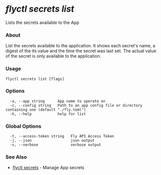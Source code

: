 # _flyctl secrets list_

Lists the secrets available to the App

### About

List the secrets available to the application. It shows each 
secret's name, a digest of the its value and the time the secret was last set. 
The actual value of the secret is only available to the application.

### Usage
```
flyctl secrets list [flags]
```

### Options

```
  -a, --app string      App name to operate on
  -c, --config string   Path to an app config file or directory containing one (default "./fly.toml")
  -h, --help            help for list
```

### Global Options

```
  -t, --access-token string   Fly API Access Token
  -j, --json                  json output
  -v, --verbose               verbose output
```

### See Also

* [flyctl secrets](/docs/flyctl/secrets/)	 - Manage App secrets

